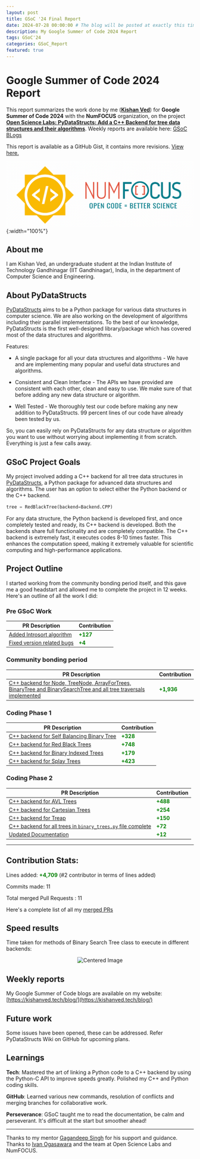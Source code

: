```yaml
---
layout: post
title: GSoC '24 Final Report
date: 2024-07-28 00:00:00 # The blog will be posted at exactly this time and date (based on the US time mostly)
description: My Google Summer of Code 2024 Report
tags: GSoC'24
categories: GSoC_Report
featured: true
---
```


# Google Summer of Code 2024 Report
This report summarizes the work done by me (**[Kishan Ved](https://github.com/Kishan-Ved)**) for **Google Summer of Code 2024** with the **NumFOCUS** organization, on the project **[Open Science Labs: PyDataStructs: Add a C++ Backend for tree data structures and their algorithms](https://summerofcode.withgoogle.com/programs/2024/projects/2nrxEFTg)**.
Weekly reports are available here: [GSoC BLogs](https://kishanved.tech/blog/)

This report is available as a GitHub Gist, it contains more revisions. [View here.](https://gist.github.com/Kishan-Ved/ebe0a971220d67517ae815e4f92d2459)

![alt text](../assets/img/GSoC_NumFOCUS.png){:width="100%"}

## About me
I am Kishan Ved, an undergraduate student at the Indian Institute of Technology Gandhinagar (IIT Gandhinagar), India, in the department of Computer Science and Engineering.

## About PyDataStructs

[PyDataStructs](https://github.com/codezonediitj/pydatastructs) aims to be a Python package for various data structures in computer science. We are also working on the development of algorithms including their parallel implementations. To the best of our knowledge, PyDataStructs is the first well-designed library/package which has covered most of the data structures and algorithms.

Features: 

- A single package for all your data structures and algorithms - We have and are implementing many popular and useful data structures and algorithms.

- Consistent and Clean Interface - The APIs we have provided are consistent with each other, clean and easy to use. We make sure of that before adding any new data structure or algorithm.

- Well Tested - We thoroughly test our code before making any new addition to PyDataStructs. 99 percent lines of our code have already been tested by us.

So, you can easily rely on PyDataStructs for any data structure or algorithm you want to use without worrying about implementing it from scratch. Everything is just a few calls away.

## GSoC Project Goals

My project involved adding a C++ backend for all tree data structures in [PyDataStructs](https://github.com/codezonediitj/pydatastructs), a Python package for advanced data structures and algorithms. The user has an option to select either the Python backend or the C++ backend.

```python
tree = RedBlackTree(backend=Backend.CPP)
```

For any data structure, the Python backend is developed first, and once completely tested and ready, its C++ backend is developed. Both the backends share full functionality and are completely compatible. The C++ backend is extremely fast, it executes codes 8-10 times faster. This enhances the computation speed, making it extremely valuable for scientific computing and high-performance applications.

## Project Outline
I started working from the community bonding period itself, and this gave me a good headstart and allowed me to complete the project in 12 weeks. Here's an outline of all the work I did:

### Pre GSoC Work

| PR Description | Contribution |
|------------------|--------------|
| [Added Introsort algorithm](https://github.com/codezonediitj/pydatastructs/pull/549) | **<span style="color: green;">+127</span>** |
| [Fixed version related bugs](https://github.com/codezonediitj/pydatastructs/pull/553) | **<span style="color: green;">+4</span>** |

### Community bonding period

| PR Description | Contribution |
|------------------|--------------|
| [C++ backend for Node, TreeNode, ArrayForTrees, BinaryTree and BinarySearchTree and all tree traversals implemented](https://github.com/codezonediitj/pydatastructs/pull/556) | **<span style="color: green;">+1,936</span>** |

### Coding Phase 1

| PR Description | Contribution |
|------------------|--------------|
| [C++ backend for Self Balancing Binary Tree](https://github.com/codezonediitj/pydatastructs/pull/559) | **<span style="color: green;">+328</span>** |
| [C++ backend for Red Black Trees](https://github.com/codezonediitj/pydatastructs/pull/560) | **<span style="color: green;">+748</span>** |
| [C++ backend for Binary Indexed Trees](https://github.com/codezonediitj/pydatastructs/pull/561) | **<span style="color: green;">+179</span>** |
| [C++ backend for Splay Trees](https://github.com/codezonediitj/pydatastructs/pull/562) | **<span style="color: green;">+423</span>** |

### Coding Phase 2

| PR Description | Contribution |
|------------------|--------------|
| [C++ backend for AVL Trees](https://github.com/codezonediitj/pydatastructs/pull/564) | **<span style="color: green;">+488</span>** |
| [C++ backend for Cartesian Trees](https://github.com/codezonediitj/pydatastructs/pull/567) | **<span style="color: green;">+254</span>** |
| [C++ backend for Treap](https://github.com/codezonediitj/pydatastructs/pull/568) | **<span style="color: green;">+150</span>** |
| [C++ backend for all trees in `binary_trees.py` file complete](https://github.com/codezonediitj/pydatastructs/pull/569) | **<span style="color: green;">+72</span>** |
| [Updated Documentation](https://github.com/codezonediitj/pydatastructs/pull/570) | **<span style="color: green;">+12</span>** |

---

## Contribution Stats:

Lines added: **<span style="color: green;">+4,709</span>** (#2 contributor in terms of lines added)

Commits made: 11

Total merged Pull Requests : 11

Here's a complete list of all my [merged PRs](https://github.com/codezonediitj/pydatastructs/pulls?q=is%3Apr+is%3Amerged+author%3AKishan-Ved)

## Speed results

Time taken for methods of Binary Search Tree class to execute in different backends:
<p align="center">
  <img src="https://gist.github.com/user-attachments/assets/2b8fdf65-75d4-4636-aba1-525289c76615" alt="Centered Image">
</p>


## Weekly reports
My Google Summer of Code blogs are available on my website: [https://kishanved.tech/blog/](https://kishanved.tech/blog/)

## Future work
Some issues have been opened, these can be addressed. Refer PyDataStructs Wiki on GitHub for upcoming plans.

## Learnings

**Tech**: Mastered the art of linking a Python code to a C++ backend by using the Python-C API to improve speeds greatly. Polished my C++ and Python coding skills.

**GitHub**: Learned various new commands, resolution of conflicts and merging branches for collaborative work.

**Perseverance**: GSoC taught me to read the documentation, be calm and perseverant. It's difficult at the start but smoother ahead!

---

Thanks to my mentor [Gagandeep Singh](https://github.com/czgdp1807) for his support and guidance. Thanks to [Ivan Ogasawara](https://github.com/xmnlab) and the team at Open Science Labs and NumFOCUS.